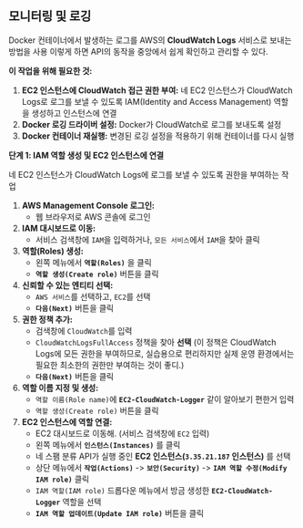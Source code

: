 ## 모니터링 및 로깅

Docker 컨테이너에서 발생하는 로그를 AWS의 **CloudWatch Logs** 서비스로 보내는 방법을 사용
이렇게 하면 API의 동작을 중앙에서 쉽게 확인하고 관리할 수 있다.

**이 작업을 위해 필요한 것:**

1. **EC2 인스턴스에 CloudWatch 접근 권한 부여:** 네 EC2 인스턴스가 CloudWatch Logs로 로그를 보낼 수 있도록 IAM(Identity and Access Management) 역할을 생성하고 인스턴스에 연결
2. **Docker 로깅 드라이버 설정:** Docker가 CloudWatch로 로그를 보내도록 설정
3. **Docker 컨테이너 재실행:** 변경된 로깅 설정을 적용하기 위해 컨테이너를 다시 실행

**단계 1: IAM 역할 생성 및 EC2 인스턴스에 연결**

네 EC2 인스턴스가 CloudWatch Logs에 로그를 보낼 수 있도록 권한을 부여하는 작업

1. **AWS Management Console 로그인:**
    - 웹 브라우저로 AWS 콘솔에 로그인
2. **IAM 대시보드로 이동:**
    - 서비스 검색창에 `IAM`을 입력하거나, `모든 서비스`에서 `IAM`을 찾아 클릭
3. **역할(Roles) 생성:**
    - 왼쪽 메뉴에서 **`역할(Roles)`** 을 클릭
    - **`역할 생성(Create role)`** 버튼을 클릭
4. **신뢰할 수 있는 엔티티 선택:**
    - `AWS 서비스`를 선택하고, `EC2`를 선택
    - **`다음(Next)`** 버튼을 클릭
5. **권한 정책 추가:**
    - 검색창에 `CloudWatch`를 입력
    - `CloudWatchLogsFullAccess` 정책을 찾아 **선택** (이 정책은 CloudWatch Logs에 모든 권한을 부여하므로, 실습용으로 편리하지만 실제 운영 환경에서는 필요한 최소한의 권한만 부여하는 것이 좋디.)
    - **`다음(Next)`** 버튼을 클릭
6. **역할 이름 지정 및 생성:**
    - `역할 이름(Role name)`에 **`EC2-CloudWatch-Logger`**  같이 알아보기 편한거 입력
    - `역할 생성(Create role)` 버튼을 클릭
7. **EC2 인스턴스에 역할 연결:**
    - EC2 대시보드로 이동해. (서비스 검색창에 `EC2` 입력)
    - 왼쪽 메뉴에서 **`인스턴스(Instances)`** 를 클릭
    - 네 스팸 분류 API가 실행 중인 **EC2 인스턴스(`3.35.21.187` 인스턴스)** 를 선택
    - 상단 메뉴에서 **`작업(Actions)`** -> **`보안(Security)`** -> **`IAM 역할 수정(Modify IAM role)`**  클릭
    - `IAM 역할(IAM role)` 드롭다운 메뉴에서 방금 생성한 **`EC2-CloudWatch-Logger`** 역할을 선택
    - **`IAM 역할 업데이트(Update IAM role)`** 버튼을 클릭
